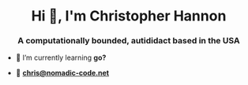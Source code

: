 <h1 align="center">Hi 👋, I'm Christopher Hannon</h1>
<h3 align="center">A computationally bounded, autididact based in the USA</h3>


- 🌱 I’m currently learning **go?**

- 💬 **chris@nomadic-code.net** 


